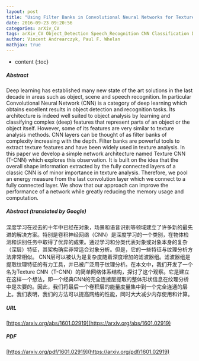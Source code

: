 ```yaml
---
layout: post
title: "Using Filter Banks in Convolutional Neural Networks for Texture Classification"
date: 2016-09-23 09:20:56
categories: arXiv_CV
tags: arXiv_CV Object_Detection Speech_Recognition CNN Classification Deep_Learning Detection Recognition
author: Vincent Andrearczyk, Paul F. Whelan
mathjax: true
---
```


* content
{:toc}

##### Abstract
Deep learning has established many new state of the art solutions in the last decade in areas such as object, scene and speech recognition. In particular Convolutional Neural Network (CNN) is a category of deep learning which obtains excellent results in object detection and recognition tasks. Its architecture is indeed well suited to object analysis by learning and classifying complex (deep) features that represent parts of an object or the object itself. However, some of its features are very similar to texture analysis methods. CNN layers can be thought of as filter banks of complexity increasing with the depth. Filter banks are powerful tools to extract texture features and have been widely used in texture analysis. In this paper we develop a simple network architecture named Texture CNN (T-CNN) which explores this observation. It is built on the idea that the overall shape information extracted by the fully connected layers of a classic CNN is of minor importance in texture analysis. Therefore, we pool an energy measure from the last convolution layer which we connect to a fully connected layer. We show that our approach can improve the performance of a network while greatly reducing the memory usage and computation.

##### Abstract (translated by Google)
深度学习在过去的十年中已经在对象，场景和语音识别等领域建立了许多新的最先进的解决方案。特别是卷积神经网络（CNN）是深度学习的一个类别，在物体检测和识别任务中取得了优异的成果。通过学习和分类代表对象或对象本身的复杂（深层）特征，其架构确实非常适合对象分析。但是，它的一些特征与纹理分析方法非常相似。 CNN层可以被认为是复杂度随着深度增加的滤波器组。滤波器组是提取纹理特征的有力工具，并已被广泛用于纹理分析。在本文中，我们开发了一个名为Texture CNN（T-CNN）的简单网络体系结构，探讨了这个观察。它是建立在这样一个想法，即一个经典CNN的完全连接层提取的整体形状信息在纹理分析中是次要的。因此，我们将最后一个卷积层的能量度量集中到一个完全连通的层上。我们表明，我们的方法可以提高网络的性能，同时大大减少内存使用和计算。

##### URL
[https://arxiv.org/abs/1601.02919](https://arxiv.org/abs/1601.02919)

##### PDF
[https://arxiv.org/pdf/1601.02919](https://arxiv.org/pdf/1601.02919)

